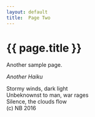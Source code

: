 ```yaml
---
layout: default
title:  Page Two
---
```


# {{ page.title }}


Another sample page.

_Another Haiku_

Stormy winds, dark light  
Unbeknownst to man, war rages  
Silence, the clouds flow  
(c) NB 2016  


